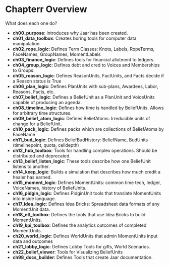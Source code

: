 # Chapterr Overview

What does each one do?


- **ch00_purpose**: Introduces why Jaar has been created.
- **ch01_data_toolbox**: Creates boring tools for computer data manipulation.
- **ch02_rope_logic**: Defines Term Classes: Knots, Labels, RopeTerms, FaceNames, GroupNames, MomentLabels
- **ch03_finance_logic**: Defines tools for financial allotment to ledgers.
- **ch04_group_logic**: Defines debt and cred to Voices and Memberships to Groups.
- **ch05_reason_logic**: Defines ReasonUnits, FactUnits, and Facts decide if a Reason status is True
- **ch06_plan_logic**: Defines PlanUnits with sub-plans, Awardees, Labor, Reasons, Facts, etc.
- **ch07_belief_logic**: Defines a BeliefUnit as a PlanUnit and VoiceUnits capable of producing an agenda.
- **ch08_timeline_logic**: Defines how time is handled by BeliefUnits. Allows for arbitrary time structures.
- **ch09_belief_atom_logic**: Defines BeliefAtoms: Irreducible units of change for a BeliefUnit.
- **ch10_pack_logic**: Defines packs which are collections of BeliefAtoms by FaceName
- **ch11_bud_logic**: Defines BeliefBudHistory: BeliefName, BudUnits (timelinepoint, quota, celldepth)
- **ch12_hub_toolbox**: Tools for handling complex operations. Should be distributed and deprecated.
- **ch13_belief_listen_logic**: These tools describe how one BeliefUnit listens to another.
- **ch14_keep_logic**: Builds a simulation that describes how much credit a healer has earned.
- **ch15_moment_logic**: Defines MomentUnits: common time tech, ledger, VoiceNames, history of BeliefUnits.
- **ch16_pidgin_logic**: Defines PidginUnit tools that translate MomentUnits into inside language.
- **ch17_idea_logic**: Defines Idea Bricks: Spreadsheet data formats of any MomentUnit data.
- **ch18_etl_toolbox**: Defines the tools that use Idea Bricks to build MomentUnits.
- **ch19_kpi_toolbox**: Defines the analytics outcomes of completed MomentUnits.
- **ch20_world_logic**: Defines WorldUnits that admin MomentUnits input data and outcomes
- **ch21_lobby_logic**: Defines Lobby Tools for gifts, World Scenarios.
- **ch22_belief_viewer**: Tools for Visualizing BeliefUnits
- **ch98_docs_builder**: Defines Tools that create Jaar documentation.